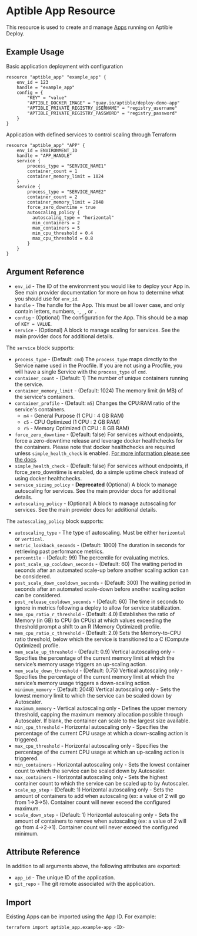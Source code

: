 # Aptible App Resource

This resource is used to create and manage
[Apps](https://www.aptible.com/docs/core-concepts/apps) running on Aptible
Deploy.

## Example Usage

Basic application deployment with configuration

```hcl
resource "aptible_app" "example_app" {
    env_id = 123
    handle = "example_app"
    config = {
        "KEY" = "value"
        "APTIBLE_DOCKER_IMAGE" = "quay.io/aptible/deploy-demo-app"
        "APTIBLE_PRIVATE_REGISTRY_USERNAME" = "registry_username"
        "APTIBLE_PRIVATE_REGISTRY_PASSWORD" = "registry_password"
    }
}
```

Application with defined services to control scaling through Terraform

```hcl
resource "aptible_app" "APP" {
    env_id = ENVIRONMENT_ID
    handle = "APP_HANDLE"
    service {
        process_type = "SERVICE_NAME1"
        container_count = 1
        container_memory_limit = 1024
    }
    service {
        process_type = "SERVICE_NAME2"
        container_count = 2
        container_memory_limit = 2048
        force_zero_downtime = true
        autoscaling_policy {
          autoscaling_type = "horizontal"
          min_containers = 2
          max_containers = 5
          min_cpu_threshold = 0.4
          max_cpu_threshold = 0.8
        }
    }
}
```

## Argument Reference

- `env_id` - The ID of the environment you would like to deploy your
  App in. See main provider documentation for more on how to determine what
  you should use for `env_id`.
- `handle` - The handle for the App. This must be all lower case, and
  only contain letters, numbers, `-`, `_`, or `.`
- `config` - (Optional) The configuration for the App. This should be a
  map of `KEY = VALUE`.
- `service` - (Optional) A block to manage scaling for services. See the main
  provider docs for additional details.

The `service` block supports:

- `process_type` - (Default: `cmd`) The `process_type` maps directly to the
  Service name used in the Procfile. If you are not using a Procfile, you will
  have a single Service with the `process_type` of `cmd`.
- `container_count` - (Default: 1) The number of unique containers running the
  service.
- `container_memory_limit` - (Default: 1024) The memory limit (in MB) of the
  service's containers.
- `container_profile` - (Default: `m5`) Changes the CPU:RAM ratio of the
  service's containers.
  - `m4` - General Purpose (1 CPU : 4 GB RAM)
  - `c5` - CPU Optimized (1 CPU : 2 GB RAM)
  - `r5` - Memory Optimized (1 CPU : 8 GB RAM)
- `force_zero_downtime` - (Default: false) For services without endpoints, force
  a zero-downtime release and leverage docker healthchecks for the containers. Please
  note that docker healthchecks are required unless `simple_health_check` is enabled.
  [For more information please see the docs](https://www.aptible.com/docs/core-concepts/apps/deploying-apps/releases/overview).
- `simple_health_check` - (Default: false) For services without endpoints, if
  force_zero_downtime is enabled, do a simple uptime check instead of using docker healthchecks.
- `service_sizing_policy` - **Deprecated** (Optional) A block to manage autoscaling for services. See
  the main provider docs for additional details.
- `autoscaling_policy` - (Optional) A block to manage autoscaling for services. See
  the main provider docs for additional details.

The `autoscaling_policy` block supports:

- `autoscaling_type` - The type of autoscaling. Must be either `horizontal` or `vertical`.
- `metric_lookback_seconds` - (Default: 1800) The duration in seconds for 
  retrieving past performance metrics.
- `percentile` - (Default: 99) The percentile for evaluating metrics.
- `post_scale_up_cooldown_seconds` - (Default: 60) The waiting period in seconds after an automated
 scale-up before another scaling action can be considered.
- `post_scale_down_cooldown_seconds` - (Default: 300) The waiting period in seconds after an automated
 scale-down before another scaling action can be considered.
- `post_release_cooldown_seconds` - (Default: 60) The time in seconds to ignore in metrics following a deploy to allow for service stabilization.
- `mem_cpu_ratio_r_threshold` - (Default: 4.0) Establishes the ratio of Memory (in GB) to CPU (in CPUs)
  at which values exceeding the threshold prompt a shift to an R (Memory Optimized) profile.
- `mem_cpu_ratio_c_threshold` - (Default: 2.0) Sets the Memory-to-CPU ratio threshold,
  below which the service is transitioned to a C (Compute Optimized) profile.
- `mem_scale_up_threshold` - (Default: 0.9) Vertical autoscaling only - Specifies the percentage
  of the current memory limit at which the service’s memory usage triggers an up-scaling action.
- `mem_scale_down_threshold` - (Default: 0.75) Vertical autoscaling only - Specifies the percentage
  of the current memory limit at which the service’s memory usage triggers a down-scaling action.
- `minimum_memory` - (Default: 2048) Vertical autoscaling only - Sets the lowest memory
  limit to which the service can be scaled down by Autoscaler.
- `maximum_memory` - Vertical autoscaling only - Defines the upper memory threshold,
  capping the maximum memory allocation possible through Autoscaler. If blank,
  the container can scale to the largest size available.
- `min_cpu_threshold` - Horizontal autoscaling only - Specifies the percentage of the current CPU usage at which
  a down-scaling action is triggered.
- `max_cpu_threshold` - Horizontal autoscaling only - Specifies the percentage of the current CPU usage at which
  an up-scaling action is triggered.
- `min_containers` - Horizontal autoscaling only - Sets the lowest container count to which
  the service can be scaled down by Autoscaler.
- `max_containers` - Horizontal autoscaling only - Sets the highest container count to which
  the service can be scaled up to by Autoscaler.
- `scale_up_step` - (Default: 1) Horizontal autoscaling only - Sets the amount of containers to add
  when autoscaling (ex: a value of 2 will go from 1->3->5). Container count will never exceed the configured maximum.
- `scale_down_step` - (Default: 1) Horizontal autoscaling only - Sets the amount of containers to remove when
  autoscaling (ex: a value of 2 will go from 4->2->1). Container count will never exceed the configured minimum.

## Attribute Reference

In addition to all arguments above, the following attributes are exported:

- `app_id` - The unique ID of the application.
- `git_repo` - The git remote associated with the application.

## Import

Existing Apps can be imported using the App ID. For example:

```bash
terraform import aptible_app.example-app <ID>
```
